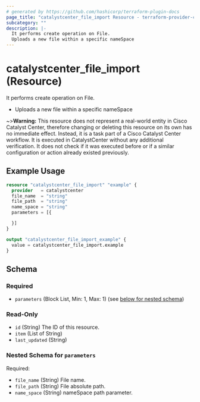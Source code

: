 ```yaml
---
# generated by https://github.com/hashicorp/terraform-plugin-docs
page_title: "catalystcenter_file_import Resource - terraform-provider-catalystcenter"
subcategory: ""
description: |-
  It performs create operation on File.
  Uploads a new file within a specific nameSpace
---
```


# catalystcenter_file_import (Resource)

It performs create operation on File.

- Uploads a new file within a specific nameSpace


~>**Warning:**
This resource does not represent a real-world entity in Cisco Catalyst Center, therefore changing or deleting this resource on its own has no immediate effect.
Instead, it is a task part of a Cisco Catalyst Center workflow. It is executed in CatalystCenter without any additional verification. It does not check if it was executed before or if a similar configuration or action already existed previously.

## Example Usage

```terraform
resource "catalystcenter_file_import" "example" {
  provider   = catalystcenter
  file_name  = "string"
  file_path  = "string"
  name_space = "string"
  parameters = [{

  }]
}

output "catalystcenter_file_import_example" {
  value = catalystcenter_file_import.example
}
```

<!-- schema generated by tfplugindocs -->
## Schema

### Required

- `parameters` (Block List, Min: 1, Max: 1) (see [below for nested schema](#nestedblock--parameters))

### Read-Only

- `id` (String) The ID of this resource.
- `item` (List of String)
- `last_updated` (String)

<a id="nestedblock--parameters"></a>
### Nested Schema for `parameters`

Required:

- `file_name` (String) File name.
- `file_path` (String) File absolute path.
- `name_space` (String) nameSpace path parameter.
